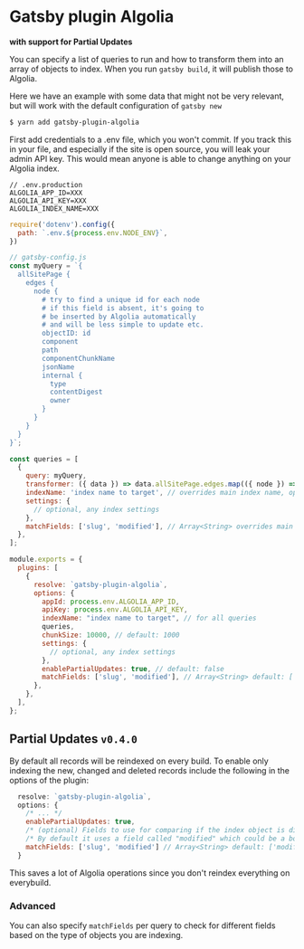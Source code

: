 # Gatsby plugin Algolia

**with support for Partial Updates**

You can specify a list of queries to run and how to transform them into an array of objects to index. When you run `gatsby build`, it will publish those to Algolia.

Here we have an example with some data that might not be very relevant, but will work with the default configuration of `gatsby new`

```sh
$ yarn add gatsby-plugin-algolia
```

First add credentials to a .env file, which you won't commit. If you track this in your file, and especially if the site is open source, you will leak your admin API key. This would mean anyone is able to change anything on your Algolia index.

```env
// .env.production
ALGOLIA_APP_ID=XXX
ALGOLIA_API_KEY=XXX
ALGOLIA_INDEX_NAME=XXX
```

```js
require('dotenv').config({
  path: `.env.${process.env.NODE_ENV}`,
})

// gatsby-config.js
const myQuery = `{
  allSitePage {
    edges {
      node {
        # try to find a unique id for each node
        # if this field is absent, it's going to
        # be inserted by Algolia automatically
        # and will be less simple to update etc.
        objectID: id
        component
        path
        componentChunkName
        jsonName
        internal {
          type
          contentDigest
          owner
        }
      }
    }
  }
}`;

const queries = [
  {
    query: myQuery,
    transformer: ({ data }) => data.allSitePage.edges.map(({ node }) => node), // optional
    indexName: 'index name to target', // overrides main index name, optional
    settings: {
      // optional, any index settings
    },
    matchFields: ['slug', 'modified'], // Array<String> overrides main match fields, optional
  },
];

module.exports = {
  plugins: [
    {
      resolve: `gatsby-plugin-algolia`,
      options: {
        appId: process.env.ALGOLIA_APP_ID,
        apiKey: process.env.ALGOLIA_API_KEY,
        indexName: "index name to target", // for all queries
        queries,
        chunkSize: 10000, // default: 1000
        settings: {
          // optional, any index settings
        },
        enablePartialUpdates: true, // default: false
        matchFields: ['slug', 'modified'], // Array<String> default: ['modified']
      },
    },
  ],
};
```

## Partial Updates `v0.4.0`

By default all records will be reindexed on every build. To enable only indexing the new, changed and deleted records include the following in the options of the plugin:

```js
  resolve: `gatsby-plugin-algolia`,
  options: {
    /* ... */
    enablePartialUpdates: true,
    /* (optional) Fields to use for comparing if the index object is different from the new one */
    /* By default it uses a field called "modified" which could be a boolean | datetime string */
    matchFields: ['slug', 'modified'] // Array<String> default: ['modified']
  }
```

This saves a lot of Algolia operations since you don't reindex everything on everybuild.

### Advanced

You can also specify `matchFields` per query to check for different fields based on the type of objects you are indexing.

